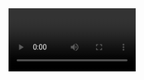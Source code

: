 
<video controls width="250">

    <source src="Interfaces Team Small.mp4"
            type="video/webm">

    <source src="Interfaces Team Small.mp4"
            type="video/mp4">

    Sorry, your browser doesn't support embedded videos.
</video>
